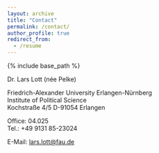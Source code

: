 ```yaml
---
layout: archive
title: "Contact"
permalink: /contact/
author_profile: true
redirect_from:
  - /resume
---
```


{% include base_path %}


Dr. Lars Lott (née Pelke)

Friedrich-Alexander University Erlangen-Nürnberg  
Institute of Political Science  
Kochstraße 4/5
D-91054 Erlangen

Office: 04.025  
Tel.: +49 9131 85-23024 

E-Mail: <a href="mailto:lars.lott@fau.de" target="_blank" rel="noopener noreferrer">lars.lott@fau.de</a>  

